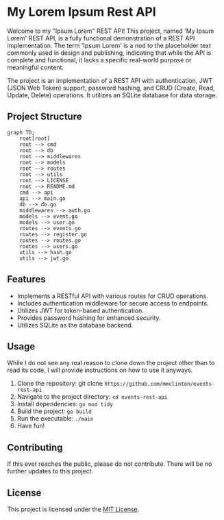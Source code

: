 # My Lorem Ipsum Rest API 

Welcome to my "Ipsum Lorem" REST API! This project, named 'My Ipsum Lorem' REST API, is a fully functional demonstration of a REST API implementation. The term 'Ipsum Lorem' is a nod to the placeholder text commonly used in design and publishing, indicating that while the API is complete and functional, it lacks a specific real-world purpose or meaningful content. 

The project is an implementation of a REST API with authentication, JWT (JSON Web Token) support, password hashing, and CRUD (Create, Read, Update, Delete) operations. It utilizes an SQLite database for data storage.

## Project Structure
```mermaid
graph TD;
    root[root]
    root --> cmd
    root --> db
    root --> middlewares
    root --> models
    root --> routes
    root --> utils
    root --> LICENSE
    root --> README.md
    cmd --> api
    api --> main.go
    db --> db.go
    middlewares --> auth.go
    models --> event.go
    models --> user.go
    routes --> events.go
    routes --> register.go
    routes --> routes.go
    routes --> users.go
    utils --> hash.go
    utils --> jwt.go
```

## Features 
- Implements a RESTful API with various routes for CRUD operations.
- Includes authentication middleware for secure access to endpoints. 
- Utilizes JWT for token-based authentication. 
- Provides password hashing for enhanced security. 
- Utilizes SQLite as the database backend.

## Usage
While I do not see any real reason to clone down the project other than to read its code, I will provide instructions on how to use it anyways. 

1. Clone the repository: git clone `https://github.com/mmclinton/events-rest-api`
2. Navigate to the project directory: `cd events-rest-api`
3. Install dependencies: `go mod tidy`
4. Build the project: `go build`
5. Run the executable: `./main`
6. Have fun!

## Contributing
If this ever reaches the public, please do not contribute. There will be no further updates to this project.

## License
This project is licensed under the [MIT License](LICENSE).
